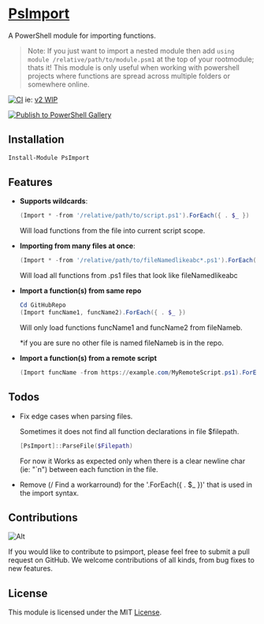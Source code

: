 # [**PsImport**](https://www.powershellgallery.com/packages/PsImport)

A PowerShell module for importing functions.

>Note:
If you just want to import a nested module then add
`using module /relative/path/to/module.psm1`
at the top of your rootmodule; thats it!
This module is only useful when working with powershell projects where functions are spread across multiple folders or somewhere online.


[![CI](https://github.com/alainQtec/PsImport/actions/workflows/CI.yaml/badge.svg)](https://github.com/alainQtec/PsImport/actions/workflows/CI.yaml) ie: [v2 WIP](alainQtec.dev/projects/#workingOn)

[![Publish to PowerShell Gallery](https://github.com/alainQtec/PsImport/actions/workflows/Publish.yaml/badge.svg?branch=main)](https://github.com/alainQtec/PsImport/actions/workflows/Publish.yaml)

## **Installation**

```PowerShell
Install-Module PsImport
```

## **Features**

* **Supports wildcards**:

    ```PowerShell
    (Import * -from '/relative/path/to/script.ps1').ForEach({ . $_ })
    ```

    Will load functions from the file into current script scope.

* **Importing from many files at once**:

    ```PowerShell
    (Import * -from '/relative/path/to/fileNamedlikeabc*.ps1').ForEach({ . $_ })
    ```

    Will load all functions from .ps1 files that look like fileNamedlikeabc

* **Import a function(s) from same repo**

    ```PowerShell
    Cd GitHubRepo
    (Import funcName1, funcName2).ForEach({ . $_ })
    ```

    Will only load functions funcName1 and funcName2 from fileNameb.

    *if you are sure no other file is named fileNameb is in the repo.

* **Import a function(s) from a remote script**

    ```PowerShell
    (Import funcName -from https://example.com/MyRemoteScript.ps1).ForEach({ . $_ })
    ```

## **Todos**

* Fix edge cases when parsing files.

    Sometimes it does not find all function declarations in file $filepath.

    ```PowerShell
    [PsImport]::ParseFile($Filepath)
    ```

    For now it Works as expected only when there is a clear newline char (ie: "`n") between each function in the file.

* Remove (/ Find a workarround) for the '.ForEach({ . $_ })' that is used in the import syntax.

## **Contributions**

![Alt](https://repobeats.axiom.co/api/embed/c7f1a37fb73368e4265faca921b76e3d4448defb.svg "Repobeats analytics image")

If you would like to contribute to psimport, please feel free to submit a pull request on GitHub. We welcome contributions of all kinds, from bug fixes to new features.

## **License**

This module is licensed under the MIT [License](https://alainQtec.MIT-license.org).
